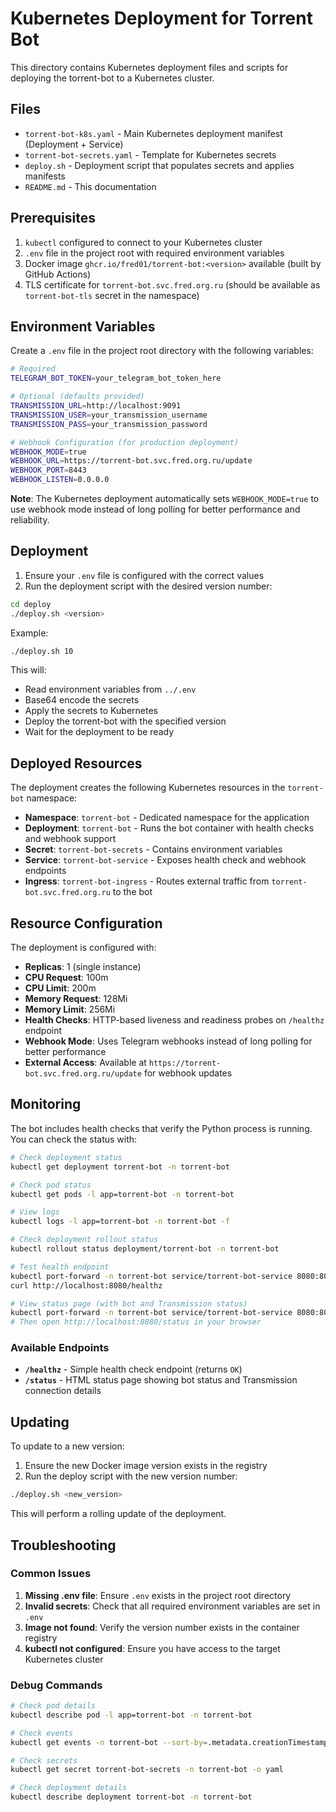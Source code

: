 # Kubernetes Deployment for Torrent Bot

This directory contains Kubernetes deployment files and scripts for deploying the torrent-bot to a Kubernetes cluster.

## Files

- `torrent-bot-k8s.yaml` - Main Kubernetes deployment manifest (Deployment + Service)
- `torrent-bot-secrets.yaml` - Template for Kubernetes secrets
- `deploy.sh` - Deployment script that populates secrets and applies manifests
- `README.md` - This documentation

## Prerequisites

1. `kubectl` configured to connect to your Kubernetes cluster
2. `.env` file in the project root with required environment variables
3. Docker image `ghcr.io/fred01/torrent-bot:<version>` available (built by GitHub Actions)
4. TLS certificate for `torrent-bot.svc.fred.org.ru` (should be available as `torrent-bot-tls` secret in the namespace)

## Environment Variables

Create a `.env` file in the project root directory with the following variables:

```bash
# Required
TELEGRAM_BOT_TOKEN=your_telegram_bot_token_here

# Optional (defaults provided)
TRANSMISSION_URL=http://localhost:9091
TRANSMISSION_USER=your_transmission_username
TRANSMISSION_PASS=your_transmission_password

# Webhook Configuration (for production deployment)
WEBHOOK_MODE=true
WEBHOOK_URL=https://torrent-bot.svc.fred.org.ru/update
WEBHOOK_PORT=8443
WEBHOOK_LISTEN=0.0.0.0
```

**Note**: The Kubernetes deployment automatically sets `WEBHOOK_MODE=true` to use webhook mode instead of long polling for better performance and reliability.

## Deployment

1. Ensure your `.env` file is configured with the correct values
2. Run the deployment script with the desired version number:

```bash
cd deploy
./deploy.sh <version>
```

Example:
```bash
./deploy.sh 10
```

This will:
- Read environment variables from `../.env`
- Base64 encode the secrets
- Apply the secrets to Kubernetes
- Deploy the torrent-bot with the specified version
- Wait for the deployment to be ready

## Deployed Resources

The deployment creates the following Kubernetes resources in the `torrent-bot` namespace:

- **Namespace**: `torrent-bot` - Dedicated namespace for the application
- **Deployment**: `torrent-bot` - Runs the bot container with health checks and webhook support
- **Secret**: `torrent-bot-secrets` - Contains environment variables
- **Service**: `torrent-bot-service` - Exposes health check and webhook endpoints
- **Ingress**: `torrent-bot-ingress` - Routes external traffic from `torrent-bot.svc.fred.org.ru` to the bot

## Resource Configuration

The deployment is configured with:
- **Replicas**: 1 (single instance)
- **CPU Request**: 100m
- **CPU Limit**: 200m
- **Memory Request**: 128Mi
- **Memory Limit**: 256Mi
- **Health Checks**: HTTP-based liveness and readiness probes on `/healthz` endpoint
- **Webhook Mode**: Uses Telegram webhooks instead of long polling for better performance
- **External Access**: Available at `https://torrent-bot.svc.fred.org.ru/update` for webhook updates

## Monitoring

The bot includes health checks that verify the Python process is running. You can check the status with:

```bash
# Check deployment status  
kubectl get deployment torrent-bot -n torrent-bot

# Check pod status
kubectl get pods -l app=torrent-bot -n torrent-bot

# View logs
kubectl logs -l app=torrent-bot -n torrent-bot -f

# Check deployment rollout status
kubectl rollout status deployment/torrent-bot -n torrent-bot

# Test health endpoint
kubectl port-forward -n torrent-bot service/torrent-bot-service 8080:8080 &
curl http://localhost:8080/healthz

# View status page (with bot and Transmission status)
kubectl port-forward -n torrent-bot service/torrent-bot-service 8080:8080 &
# Then open http://localhost:8080/status in your browser
```

### Available Endpoints

- **`/healthz`** - Simple health check endpoint (returns `OK`)
- **`/status`** - HTML status page showing bot status and Transmission connection details

## Updating

To update to a new version:

1. Ensure the new Docker image version exists in the registry
2. Run the deploy script with the new version number:

```bash
./deploy.sh <new_version>
```

This will perform a rolling update of the deployment.

## Troubleshooting

### Common Issues

1. **Missing .env file**: Ensure `.env` exists in the project root directory
2. **Invalid secrets**: Check that all required environment variables are set in `.env`
3. **Image not found**: Verify the version number exists in the container registry
4. **kubectl not configured**: Ensure you have access to the target Kubernetes cluster

### Debug Commands

```bash
# Check pod details
kubectl describe pod -l app=torrent-bot -n torrent-bot

# Check events
kubectl get events -n torrent-bot --sort-by=.metadata.creationTimestamp

# Check secrets
kubectl get secret torrent-bot-secrets -n torrent-bot -o yaml

# Check deployment details
kubectl describe deployment torrent-bot -n torrent-bot
```